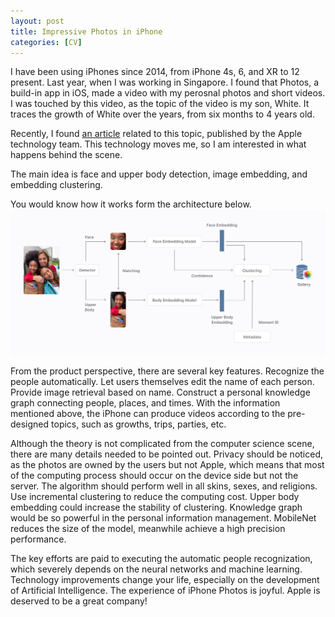 ```yaml
---
layout: post
title: Impressive Photos in iPhone
categories: [CV]
---
```




I have been using iPhones since 2014, from iPhone 4s, 6, and XR to 12 present. Last year, when I was working in Singapore. I found that Photos, a build-in app in iOS, made a video with my perosnal photos and short videos. I was touched by this video, as the topic of the video is my son, White. It traces the growth of White over the years, from six months to 4 years old.

Recently, I found [an article](https://machinelearning.apple.com/research/recognizing-people-photos) related to this topic, published by the Apple technology team. This technology moves me, so I am interested in what happens behind the scene.

The main idea is face and upper body detection, image embedding, and embedding clustering.

You would know how it works form the architecture below.
![](/img/photos_in_iphone.jpeg)

From the product perspective, there are several key features. Recognize the people automatically. Let users themselves edit the name of each person. Provide image retrieval based on name. Construct a personal knowledge graph connecting people, places, and times. With the information mentioned above, the iPhone can produce videos according to the pre-designed topics, such as growths, trips, parties, etc.

Although the theory is not complicated from the computer science scene, there are many details needed to be pointed out. Privacy should be noticed, as the photos are owned by the users but not Apple, which means that most of the computing process should occur on the device side but not the server. The algorithm should perform well in all skins, sexes, and religions. Use incremental clustering to reduce the computing cost. Upper body embedding could increase the stability of clustering. Knowledge graph would be so powerful in the personal information management. MobileNet reduces the size of the model, meanwhile achieve a high precision performance.

The key efforts are paid to executing the automatic people recognization, which severely depends on the neural networks and machine learning. Technology improvements change your life, especially on the development of Artificial Intelligence. The experience of iPhone Photos is joyful. Apple is deserved to be a great company!

